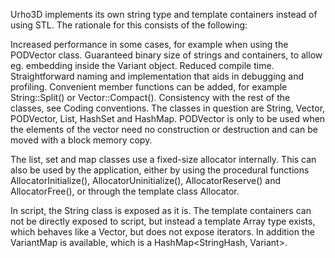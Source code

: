 Urho3D implements its own string type and template containers instead of using STL. The rationale for this consists of the following:

Increased performance in some cases, for example when using the PODVector class.
Guaranteed binary size of strings and containers, to allow eg. embedding inside the Variant object.
Reduced compile time.
Straightforward naming and implementation that aids in debugging and profiling.
Convenient member functions can be added, for example String::Split() or Vector::Compact().
Consistency with the rest of the classes, see Coding conventions.
The classes in question are String, Vector, PODVector, List, HashSet and HashMap. PODVector is only to be used when the elements of the vector need no construction or destruction and can be moved with a block memory copy.

The list, set and map classes use a fixed-size allocator internally. This can also be used by the application, either by using the procedural functions AllocatorInitialize(), AllocatorUninitialize(), AllocatorReserve() and AllocatorFree(), or through the template class Allocator.

In script, the String class is exposed as it is. The template containers can not be directly exposed to script, but instead a template Array type exists, which behaves like a Vector, but does not expose iterators. In addition the VariantMap is available, which is a HashMap<StringHash, Variant>.
